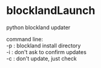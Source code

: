 blocklandLaunch
===============

python blockland updater

command line:  
-p  :  blockland install directory  
-i  :  don't ask to confirm updates  
-c  :  don't update, just check

